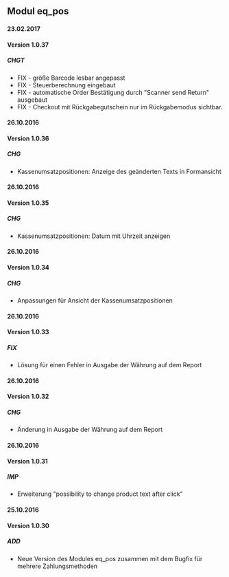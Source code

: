 ## Modul eq_pos

#### 23.02.2017
#### Version 1.0.37
##### CHGT
- FIX - größe Barcode lesbar angepasst
- FIX - Steuerberechnung eingebaut
- FIX - automatische Order Bestätigung  durch "Scanner send Return" ausgebaut
- FIX - Checkout mit Rückgabegutschein nur im Rückgabemodus sichtbar.

#### 26.10.2016
#### Version 1.0.36
##### CHG
- Kassenumsatzpositionen: Anzeige des geänderten Texts in Formansicht


#### 26.10.2016
#### Version 1.0.35
##### CHG
- Kassenumsatzpositionen: Datum mit Uhrzeit anzeigen


#### 26.10.2016
#### Version 1.0.34
##### CHG
- Anpassungen für Ansicht der Kassenumsatzpositionen


#### 26.10.2016
#### Version 1.0.33
##### FIX
- Lösung für einen Fehler in Ausgabe der Währung auf dem Report

#### 26.10.2016
#### Version 1.0.32
##### CHG
- Änderung in Ausgabe der Währung auf dem Report

#### 26.10.2016
#### Version 1.0.31
##### IMP
- Erweiterung "possibility to change product text after click"

#### 25.10.2016
#### Version 1.0.30
##### ADD
- Neue Version des Modules eq_pos zusammen mit dem Bugfix für mehrere Zahlungsmethoden
